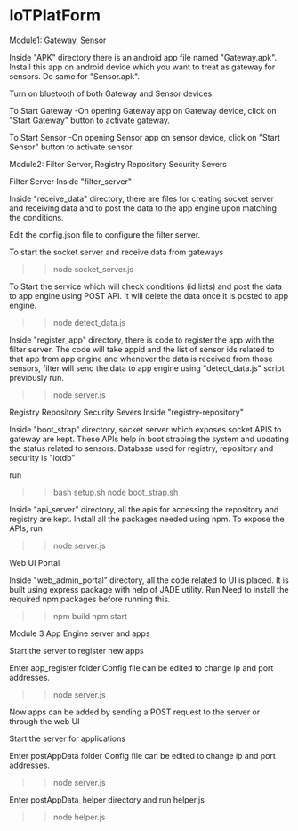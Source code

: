 # IoTPlatForm


Module1: Gateway, Sensor

Inside "APK" directory there is an android app file named "Gateway.apk". Install this app on android device which you want to treat as gateway for sensors. Do same for "Sensor.apk".

Turn on bluetooth of both Gateway and Sensor devices.

To Start Gateway
	-On opening Gateway app on Gateway device, click on "Start Gateway" button to activate gateway.

To Start Sensor
	-On opening Sensor app on sensor device, click on "Start Sensor" button to activate sensor.

Module2: Filter Server, Registry Repository Security Severs

Filter Server
Inside "filter_server"

Inside "receive_data" directory, there are files for creating socket server and receiving data
and to post the data to the app engine upon matching the conditions.

Edit the config.json file to configure the filter server.

To start the socket server and receive data from gateways

>> node socket_server.js

To Start the service which will check conditions (id lists) and post the data to app engine
using POST API. It will delete the data once it is posted to app engine.

>> node detect_data.js

Inside "register_app" directory, there is code to register the app with the filter server.
The code will take appid and the list of sensor ids related to that app from app engine and
whenever the data is received from those sensors, filter will send the data to app engine
using "detect_data.js" script previously run.

>> node server.js

Registry Repository Security Severs
Inside "registry-repository"

Inside "boot_strap" directory, socket server which exposes socket APIS to gateway are kept.
These APIs help in boot straping the system and updating the status related to sensors.
Database used for registry, repository and security is "iotdb"

run

>> bash setup.sh
>> node boot_strap.sh

Inside "api_server" directory, all the apis for accessing the repository and registry are kept.
Install all the packages needed using npm. To expose the APIs, run

>> node server.js

Web UI Portal

Inside "web_admin_portal" directory, all the code related to UI is placed.
It is built using express package with help of JADE utility.
Run
Need to install the required npm packages before running this.

>> npm build
>> npm start

Module 3
App Engine server and apps

Start the server to register new apps

Enter app_register folder
Config file can be edited to change ip and port addresses.

>> node server.js

Now apps can be added by sending a POST request to the server or through the web UI

Start the server for applications

Enter postAppData folder
Config file can be edited to change ip and port addresses.

>> node server.js

Enter postAppData_helper directory and run helper.js 

>>node helper.js


